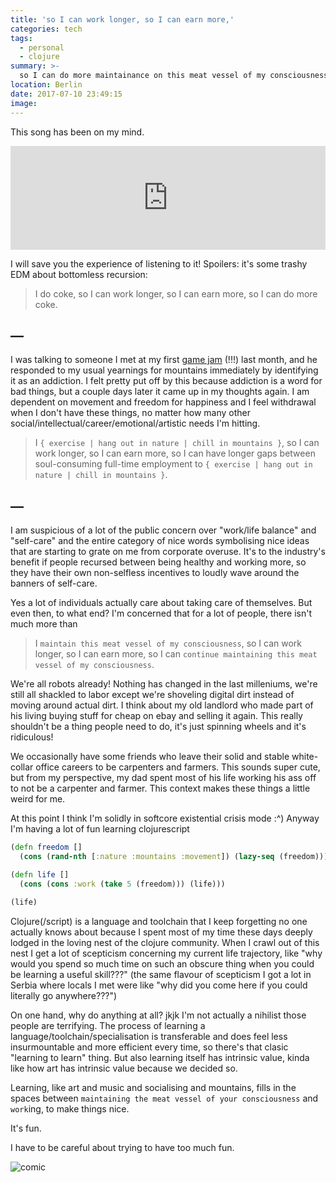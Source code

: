 ```yaml
---
title: 'so I can work longer, so I can earn more,'
categories: tech
tags:
  - personal
  - clojure
summary: >-
  so I can do more maintainance on this meat vessel of my consciousness.
location: Berlin
date: 2017-07-10 23:49:15
image:
---
```


This song has been on my mind.

<iframe width="100%" height="166" scrolling="no" frameborder="no" src="https://w.soundcloud.com/player/?url=https%3A//api.soundcloud.com/tracks/228441637&amp;color=00bb93&amp;auto_play=false&amp;hide_related=false&amp;show_comments=true&amp;show_user=true&amp;show_reposts=false"></iframe>

I will save you the experience of listening to it! Spoilers: it's some trashy EDM about bottomless recursion:

> I do coke,
  so I can work longer,
  so I can earn more,
  so I can do more coke.

## —

I was talking to someone I met at my first [game jam](http://www.berlinminijam.de) (!!!) last month, and he responded to my usual yearnings for mountains immediately by identifying it as an addiction. I felt pretty put off by this because addiction is a word for bad things, but a couple days later it came up in my thoughts again. I am dependent on movement and freedom for happiness and I feel withdrawal when I don't have these things, no matter how many other social/intellectual/career/emotional/artistic needs I'm hitting.

> I `{ exercise | hang out in nature | chill in mountains }`,
  so I can work longer,
  so I can earn more,
  so I can have longer gaps between soul-consuming full-time employment to `{ exercise | hang out in nature | chill in mountains }`.

## —

I am suspicious of a lot of the public concern over "work/life balance" and "self-care" and the entire category of nice words symbolising nice ideas that are starting to grate on me from corporate overuse. It's to the industry's benefit if people recursed between being healthy and working more, so they have their own non-selfless incentives to loudly wave around the banners of self-care.

Yes a lot of individuals actually care about taking care of themselves. But even then, to what end? I'm concerned that for a lot of people, there isn't much more than

> I `maintain this meat vessel of my consciousness`,
  so I can work longer,
  so I can earn more,
  so I can `continue maintaining this meat vessel of my consciousness`.

We're all robots already! Nothing has changed in the last milleniums, we're still all shackled to labor except we're shoveling digital dirt instead of moving around actual dirt. I think about my old landlord who made part of his living buying stuff for cheap on ebay and selling it again. This really shouldn't be a thing people need to do, it's just spinning wheels and it's ridiculous!

We occasionally have some friends who leave their solid and stable white-collar office careers to be carpenters and farmers. This sounds super cute, but from my perspective, my dad spent most of his life working his ass off to not be a carpenter and farmer. This context makes these things a little weird for me.

At this point I think I'm solidly in softcore existential crisis mode :^) Anyway I'm having a lot of fun learning clojurescript

```clojure
(defn freedom []
  (cons (rand-nth [:nature :mountains :movement]) (lazy-seq (freedom))))

(defn life []
  (cons (cons :work (take 5 (freedom))) (life)))

(life)
```

Clojure(/script) is a language and toolchain that I keep forgetting no one actually knows about because I spent most of my time these days deeply lodged in the loving nest of the clojure community. When I crawl out of this nest I get a lot of scepticism concerning my current life trajectory, like "why would you spend so much time on such an obscure thing when you could be learning a useful skill???" (the same flavour of scepticism I got a lot in Serbia where locals I met were like "why did you come here if you could literally go anywhere???")

On one hand, why do anything at all? jkjk I'm not actually a nihilist those people are terrifying. The process of learning a language/toolchain/specialisation is transferable and does feel less insurmountable and more efficient every time, so there's that clasic "learning to learn" thing. But also learning itself has intrinsic value, kinda like how art has intrinsic value because we decided so.

Learning, like art and music and socialising and mountains, fills in the spaces between `maintaining the meat vessel of your consciousness` and `work`ing, to make things nice.

It's fun.

I have to be careful about trying to have too much fun.

![comic](20170710.jpg)
